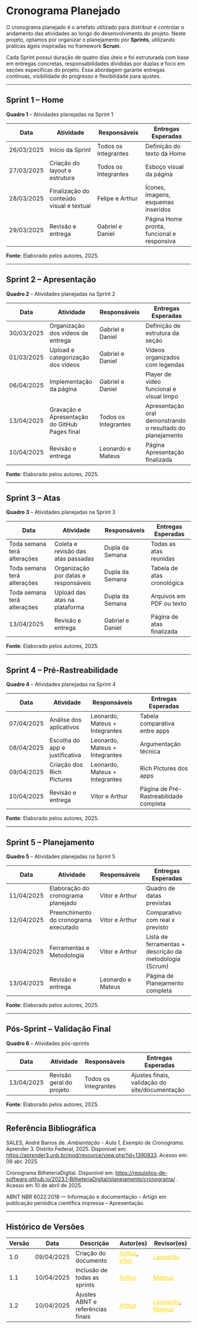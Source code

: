 # Cronograma Planejado

O cronograma planejado é o artefato utilizado para distribuir e controlar o andamento das atividades ao longo do desenvolvimento do projeto. Neste projeto, optamos por organizar o planejamento por **Sprints**, utilizando práticas ágeis inspiradas no framework **Scrum**.

Cada Sprint possui duração de quatro dias úteis e foi estruturada com base em entregas concretas, responsabilidades divididas por duplas e foco em seções específicas do projeto. Essa abordagem garante entregas contínuas, visibilidade do progresso e flexibilidade para ajustes.

---

## Sprint 1 – Home

**Quadro 1** – Atividades planejadas na Sprint 1

| Data       | Atividade                                  | Responsáveis         | Entregas Esperadas                         |
|------------|--------------------------------------------|----------------------|--------------------------------------------|
| 26/03/2025 | Início da Sprint                            | Todos os Integrantes | Definição do texto da Home                 |
| 27/03/2025 | Criação do layout e estrutura               | Todos os Integrantes | Esboço visual da página                    |
| 28/03/2025 | Finalização do conteúdo visual e textual    | Felipe e Arthur      | Ícones, imagens, esquemas inseridos        |
| 29/03/2025 | Revisão e entrega                           | Gabriel e Daniel     | Página Home pronta, funcional e responsiva |

**Fonte**: Elaborado pelos autores, 2025.

---

## Sprint 2 – Apresentação

**Quadro 2** – Atividades planejadas na Sprint 2

| Data       | Atividade                                  | Responsáveis     | Entregas Esperadas                         |
|------------|--------------------------------------------|------------------|--------------------------------------------|
| 30/03/2025 | Organização dos vídeos de entrega          | Gabriel e Daniel | Definição de estrutura da seção            |
| 01/03/2025 | Upload e categorização dos vídeos          | Gabriel e Daniel | Vídeos organizados com legendas            |
| 06/04/2025 | Implementação da página                    | Gabriel e Daniel | Player de vídeo funcional e visual limpo   |
| 13/04/2025 | Gravação e Apresentação do GitHub Pages final   | Todos os Integrantes   | Apresentação oral demonstrando o resultado do planejamento |
| 10/04/2025 | Revisão e entrega                          | Leonardo e Mateus| Página Apresentação finalizada             |

**Fonte**: Elaborado pelos autores, 2025.

---

## Sprint 3 – Atas

**Quadro 3** – Atividades planejadas na Sprint 3

| Data       | Atividade                              | Responsáveis       | Entregas Esperadas                 |
|------------|----------------------------------------|--------------------|------------------------------------|
| Toda semana terá alterações | Coleta e revisão das atas passadas     | Dupla da Semana    | Todas as atas reunidas            |
| Toda semana terá alterações | Organização por datas e responsáveis   | Dupla da Semana    | Tabela de atas cronológica        |
| Toda semana terá alterações | Upload das atas na plataforma          | Dupla da Semana    | Arquivos em PDF ou texto          |
| 13/04/2025 | Revisão e entrega                      | Gabriel e Daniel   | Página de atas finalizada         |

**Fonte**: Elaborado pelos autores, 2025.

---

## Sprint 4 – Pré-Rastreabilidade

**Quadro 4** – Atividades planejadas na Sprint 4

| Data       | Atividade                             | Responsáveis                      | Entregas Esperadas                        |
|------------|---------------------------------------|-----------------------------------|-------------------------------------------|
| 07/04/2025 | Análise dos aplicativos               | Leonardo, Mateus + Integrantes    | Tabela comparativa entre apps             |
| 08/04/2025 | Escolha do app e justificativa        | Leonardo, Mateus + Integrantes    | Argumentação técnica                      |
| 09/04/2025 | Criação dos Rich Pictures             | Leonardo, Mateus + Integrantes    | Rich Pictures dos apps                    |
| 10/04/2025 | Revisão e entrega                     | Vitor e Arthur                    | Página de Pré-Rastreabilidade completa    |

**Fonte**: Elaborado pelos autores, 2025.

---

## Sprint 5 – Planejamento

**Quadro 5** – Atividades planejadas na Sprint 5

| Data       | Atividade                                  | Responsáveis         | Entregas Esperadas                                      |
|------------|--------------------------------------------|----------------------|----------------------------------------------------------|
| 11/04/2025 | Elaboração do cronograma planejado         | Vitor e Arthur       | Quadro de datas previstas                                |
| 12/04/2025 | Preenchimento do cronograma executado      | Vitor e Arthur       | Comparativo com real x previsto                          |
| 13/04/2025 | Ferramentas e Metodologia                  | Vitor e Arthur       | Lista de ferramentas + descrição da metodologia (Scrum) |
| 13/04/2025 | Revisão e entrega                          | Leonardo e Mateus    | Página de Planejamento completa                          |

**Fonte**: Elaborado pelos autores, 2025.

---

## Pós-Sprint – Validação Final

**Quadro 6** – Atividades pós-sprints

| Data       | Atividade                    | Responsáveis           | Entregas Esperadas                                 |
|------------|------------------------------|------------------------|----------------------------------------------------|
| 13/04/2025 | Revisão geral do projeto     | Todos os Integrantes   | Ajustes finais, validação do site/documentação     |

**Fonte**: Elaborado pelos autores, 2025.

---


## Referência Bibliográfica

SALES, André Barros de. *Ambientação - Aula 1, Exemplo de Cronograma*. Aprender 3. Distrito Federal, 2025. Disponível em: <https://aprender3.unb.br/mod/resource/view.php?id=1390833>. Acesso em: 09 abr. 2025.

Cronograma BilheteriaDigital. Disponível em: <https://requisitos-de-software.github.io/2023.1-BilheteriaDigital/planejamento/cronograma/> . Acesso em 10 de abril de 2025.

ABNT NBR 6022:2018 — Informação e documentação – Artigo em publicação periódica científica impressa – Apresentação.

---

## Histórico de Versões


| Versão | Data       | Descrição                         | Autor(es)                                                             | Revisor(es)                                                          |
|--------|------------|-----------------------------------|-----------------------------------------------------------------------|----------------------------------------------------------------------|
| 1.0    | 09/04/2025 | Criação do documento              | <a style="color:gold;" href="https://github.com/arthurlleite" target="_blank">Arthur</a>, <a style="color:gold;" href="https://github.com/Bessazs" target="_blank">Vitor</a> | <a style="color:gold;" href="https://github.com/leozinlima" target="_blank">Leonardo</a>           |
| 1.1    | 10/04/2025 | Inclusão de todas as sprints      | <a style="color:gold;" href="https://github.com/arthurlleite" target="_blank">Arthur</a> | <a style="color:gold;" href="https://github.com/MateuSansete" target="_blank">Mateus</a>           |
| 1.2    | 10/04/2025 | Ajustes ABNT e referências finais | <a style="color:gold;" href="https://github.com/arthurlleite" target="_blank">Arthur</a> | <a style="color:gold;" href="https://github.com/leozinlima" target="_blank">Leonardo</a>, <a style="color:gold;" href="https://github.com/MateuSansete" target="_blank">Mateus</a> |

